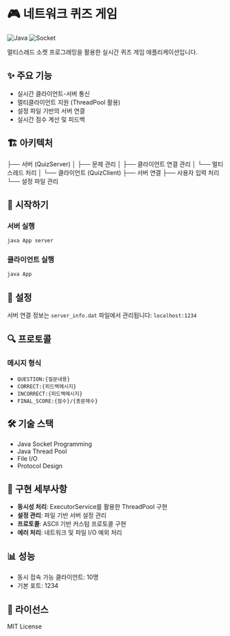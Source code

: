 # 🎮 네트워크 퀴즈 게임

![Java](https://img.shields.io/badge/Java-ED8B00?style=for-the-badge&logo=openjdk&logoColor=white)
![Socket](https://img.shields.io/badge/Socket-010101?style=for-the-badge&logo=socket.io&logoColor=white)

멀티스레드 소켓 프로그래밍을 활용한 실시간 퀴즈 게임 애플리케이션입니다.

## ✨ 주요 기능

- 실시간 클라이언트-서버 통신
- 멀티클라이언트 지원 (ThreadPool 활용)
- 설정 파일 기반의 서버 연결
- 실시간 점수 계산 및 피드백

## 🏗️ 아키텍처

├── 서버 (QuizServer)
│ ├── 문제 관리
│ ├── 클라이언트 연결 관리
│ └── 멀티스레드 처리
│
└── 클라이언트 (QuizClient)
├── 서버 연결
├── 사용자 입력 처리
└── 설정 파일 관리


## 🚀 시작하기

### 서버 실행
```bash
java App server
```

### 클라이언트 실행
```bash
java App
```


## 📝 설정

서버 연결 정보는 `server_info.dat` 파일에서 관리됩니다:
`localhost:1234`


## 🔍 프로토콜

### 메시지 형식
- `QUESTION:{질문내용}`
- `CORRECT:{피드백메시지}`
- `INCORRECT:{피드백메시지}`
- `FINAL_SCORE:{점수}/{총문제수}`

## 🛠️ 기술 스택

- Java Socket Programming
- Java Thread Pool
- File I/O
- Protocol Design

## 🎯 구현 세부사항

- **동시성 처리**: ExecutorService를 활용한 ThreadPool 구현
- **설정 관리**: 파일 기반 서버 설정 관리
- **프로토콜**: ASCII 기반 커스텀 프로토콜 구현
- **에러 처리**: 네트워크 및 파일 I/O 예외 처리

## 📊 성능

- 동시 접속 가능 클라이언트: 10명
- 기본 포트: 1234

## 📜 라이선스

MIT License